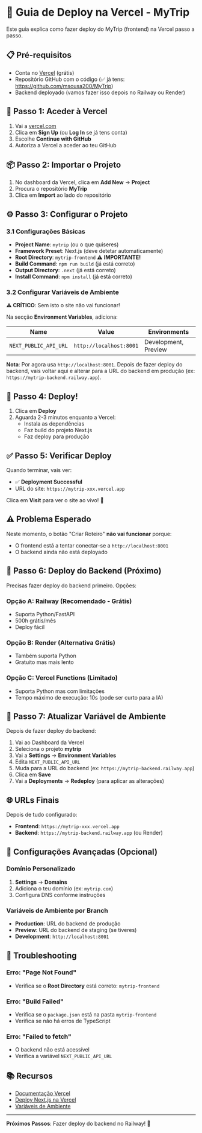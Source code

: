 # 🚀 Guia de Deploy na Vercel - MyTrip

Este guia explica como fazer deploy do MyTrip (frontend) na Vercel passo a passo.

## 📋 Pré-requisitos

- Conta no [Vercel](https://vercel.com) (grátis)
- Repositório GitHub com o código (✅ já tens: https://github.com/msousa200/MyTrip)
- Backend deployado (vamos fazer isso depois no Railway ou Render)

## 🎯 Passo 1: Aceder à Vercel

1. Vai a [vercel.com](https://vercel.com)
2. Clica em **Sign Up** (ou **Log In** se já tens conta)
3. Escolhe **Continue with GitHub**
4. Autoriza a Vercel a aceder ao teu GitHub

## 📦 Passo 2: Importar o Projeto

1. No dashboard da Vercel, clica em **Add New** → **Project**
2. Procura o repositório **MyTrip**
3. Clica em **Import** ao lado do repositório

## ⚙️ Passo 3: Configurar o Projeto

### 3.1 Configurações Básicas

- **Project Name**: `mytrip` (ou o que quiseres)
- **Framework Preset**: Next.js (deve detetar automaticamente)
- **Root Directory**: `mytrip-frontend` ⚠️ **IMPORTANTE!**
- **Build Command**: `npm run build` (já está correto)
- **Output Directory**: `.next` (já está correto)
- **Install Command**: `npm install` (já está correto)

### 3.2 Configurar Variáveis de Ambiente

**⚠️ CRÍTICO**: Sem isto o site não vai funcionar!

Na secção **Environment Variables**, adiciona:

| Name | Value | Environments |
|------|-------|--------------|
| `NEXT_PUBLIC_API_URL` | `http://localhost:8001` | Development, Preview |

**Nota**: Por agora usa `http://localhost:8001`. Depois de fazer deploy do backend, vais voltar aqui e alterar para a URL do backend em produção (ex: `https://mytrip-backend.railway.app`).

## 🚀 Passo 4: Deploy!

1. Clica em **Deploy**
2. Aguarda 2-3 minutos enquanto a Vercel:
   - Instala as dependências
   - Faz build do projeto Next.js
   - Faz deploy para produção

## ✅ Passo 5: Verificar Deploy

Quando terminar, vais ver:

- ✅ **Deployment Successful**
- URL do site: `https://mytrip-xxx.vercel.app`

Clica em **Visit** para ver o site ao vivo! 🎉

## ⚠️ Problema Esperado

Neste momento, o botão "Criar Roteiro" **não vai funcionar** porque:
- O frontend está a tentar conectar-se a `http://localhost:8001`
- O backend ainda não está deployado

## 🔄 Passo 6: Deploy do Backend (Próximo)

Precisas fazer deploy do backend primeiro. Opções:

### Opção A: Railway (Recomendado - Grátis)
- Suporta Python/FastAPI
- 500h grátis/mês
- Deploy fácil

### Opção B: Render (Alternativa Grátis)
- Também suporta Python
- Gratuito mas mais lento

### Opção C: Vercel Functions (Limitado)
- Suporta Python mas com limitações
- Tempo máximo de execução: 10s (pode ser curto para a IA)

## 📝 Passo 7: Atualizar Variável de Ambiente

Depois de fazer deploy do backend:

1. Vai ao Dashboard da Vercel
2. Seleciona o projeto **mytrip**
3. Vai a **Settings** → **Environment Variables**
4. Edita `NEXT_PUBLIC_API_URL`
5. Muda para a URL do backend (ex: `https://mytrip-backend.railway.app`)
6. Clica em **Save**
7. Vai a **Deployments** → **Redeploy** (para aplicar as alterações)

## 🌐 URLs Finais

Depois de tudo configurado:

- **Frontend**: `https://mytrip-xxx.vercel.app`
- **Backend**: `https://mytrip-backend.railway.app` (ou Render)

## 🔧 Configurações Avançadas (Opcional)

### Domínio Personalizado

1. **Settings** → **Domains**
2. Adiciona o teu domínio (ex: `mytrip.com`)
3. Configura DNS conforme instruções

### Variáveis de Ambiente por Branch

- **Production**: URL do backend de produção
- **Preview**: URL do backend de staging (se tiveres)
- **Development**: `http://localhost:8001`

## 🐛 Troubleshooting

### Erro: "Page Not Found"
- Verifica se o **Root Directory** está correto: `mytrip-frontend`

### Erro: "Build Failed"
- Verifica se o `package.json` está na pasta `mytrip-frontend`
- Verifica se não há erros de TypeScript

### Erro: "Failed to fetch"
- O backend não está acessível
- Verifica a variável `NEXT_PUBLIC_API_URL`

## 📚 Recursos

- [Documentação Vercel](https://vercel.com/docs)
- [Deploy Next.js na Vercel](https://vercel.com/docs/frameworks/nextjs)
- [Variáveis de Ambiente](https://vercel.com/docs/environment-variables)

---

**Próximos Passos**: Fazer deploy do backend no Railway! 🚂
